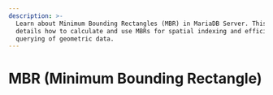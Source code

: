 ```yaml
---
description: >-
  Learn about Minimum Bounding Rectangles (MBR) in MariaDB Server. This section
  details how to calculate and use MBRs for spatial indexing and efficient
  querying of geometric data.
---
```


# MBR (Minimum Bounding Rectangle)

